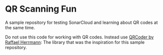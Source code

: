 # QR Scanning Fun
A sample repository for testing SonarCloud and learning about QR codes at the same time.

Do not use this code for working with QR codes.
Instead use [QRCoder by Raffael Herrmann](https://github.com/codebude/QRCoder): The library that was the inspiration for this sample repository.

